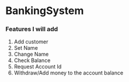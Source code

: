 # BankingSystem

### Features I will add
1. Add customer
2. Set Name
3. Change Name
4. Check Balance
5. Request Account Id
6. Withdraw/Add money to the account balance
